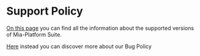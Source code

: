 # Support Policy


[On this page](../info/version-policy.md) you can find all the information about the supported versions of Mia-Platform Suite. 

[Here](../info/bug-policy.md) instead you can discover more about our Bug Policy